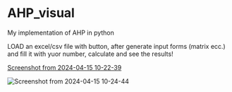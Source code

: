 # AHP_visual
My implementation of AHP in python 

LOAD an excel/csv file with button, after generate input forms (matrix ecc.) and fill it with yuor number, calculate and see the results!


[Screenshot from 2024-04-15 10-22-39](https://github.com/FREEDuu/AHP_visual/assets/74873080/0828a552-a256-465b-a2ba-65f9a2143bce)


![Screenshot from 2024-04-15 10-24-44](https://github.com/FREEDuu/AHP_visual/assets/74873080/00a12f93-eee5-414b-b8c5-3db0a66fd561)
